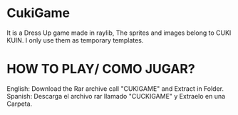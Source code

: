 # CukiGame
It is a Dress Up game made in raylib, The sprites and images belong to CUKI KUIN.
I only use them as temporary templates.

# HOW TO PLAY/ COMO JUGAR?

English: 
Download the Rar archive call "CUKIGAME" and Extract in Folder.
Spanish:
Descarga el archivo rar llamado "CUCKIGAME" y Extraelo en una Carpeta.
